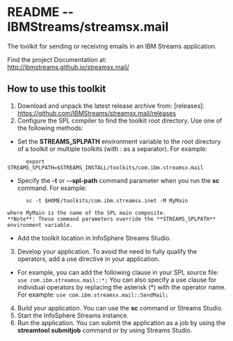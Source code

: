 # README --  IBMStreams/streamsx.mail

The toolkit for sending or receiving emails in an IBM Streams application.

Find the project Documentation at: http://ibmstreams.github.io/streamsx.mail/

## How to use this toolkit

1. Download and unpack the latest release archive from: [releases]: https://github.com/IBMStreams/streamsx.mail/releases 
2. Configure the SPL compiler to find the toolkit root directory. Use one of the following methods:
  * Set the **STREAMS_SPLPATH** environment variable to the root directory of a toolkit
    or multiple toolkits (with : as a separator).  For example:
```
      export STREAMS_SPLPATH=$STREAMS_INSTALL/toolkits/com.ibm.streamsx.mail
```
  * Specify the **-t** or **--spl-path** command parameter when you run the **sc** command. For example:
```
      sc -t $HOME/toolkits/com.ibm.streamsx.inet -M MyMain
```
    where MyMain is the name of the SPL main composite.
    **Note**: These command parameters override the **STREAMS_SPLPATH** environment variable.
  * Add the toolkit location in InfoSphere Streams Studio.
3. Develop your application. To avoid the need to fully qualify the operators, add a use directive in your application.
  * For example, you can add the following clause in your SPL source file:
      `use com.ibm.streamsx.mail::*;`
    You can also specify a use clause for individual operators by replacing the asterisk (\*) with the operator name. For example:
      `use com.ibm.streamsx.mail::SendMail;`
4. Build your application.  You can use the **sc** command or Streams Studio.  
5. Start the InfoSphere Streams instance.
6. Run the application. You can submit the application as a job by using the **streamtool submitjob** command or by using Streams Studio.

